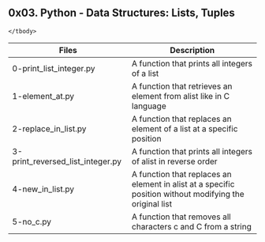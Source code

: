 <h2>0x03. Python - Data Structures: Lists, Tuples</h2>
<table>
    <thead>
	<th>Files</th>
	<th>Description</th>
    </thead>
    <tbody>
	<tr>
	    <td>0-print_list_integer.py</td>
	    <td>A function that prints all integers of a list</td>
	</tr>
	<tr>
	    <td>1-element_at.py</td>
            <td>A function that retrieves an element from alist like in C language</td>
        </tr>
	<tr>
	    <td>2-replace_in_list.py</td>
	    <td>A function that replaces an element of a list at a specific position</td>
	</tr>
	<tr>
            <td>3-print_reversed_list_integer.py</td>
            <td>A function that prints all integers of alist in reverse order</td>
        </tr>
	<tr>
            <td>4-new_in_list.py</td>
            <td>A function that replaces an element in alist at a specific position without modifying the original list</td>
        </tr>
	<tr>
            <td>5-no_c.py</td>
            <td>A function that removes all characters c and C from a string</td>
        </tr>

    </tbody>
</table>

